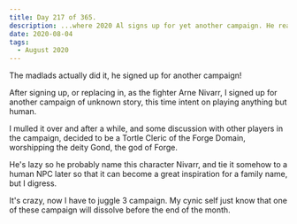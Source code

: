 ```yaml
---
title: Day 217 of 365.
description: ...where 2020 Al signs up for yet another campaign. He really doesn't have anything to do these months, huh?
date: 2020-08-04
tags:
  - August 2020
---
```


The madlads actually did it, he signed up for another campaign!

After signing up, or replacing in, as the fighter Arne Nivarr, I signed up for another campaign of unknown story, this time intent on playing anything but human. 

I mulled it over and after a while, and some discussion with other players in the campaign, decided to be a Tortle Cleric of the Forge Domain, worshipping the deity Gond, the god of Forge.

He's lazy so he probably name this character Nivarr, and tie it somehow to a human NPC later so that it can become a great inspiration for a family name, but I digress.

It's crazy, now I have to juggle 3 campaign. My cynic self just know that one of these campaign will dissolve before the end of the month.